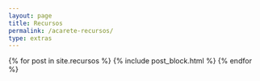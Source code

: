 ```yaml
---
layout: page
title: Recursos
permalink: /acarete-recursos/
type: extras
---
```



<!-- Recursos -->
<div class="container mx-auto px-2">
	<!-- <div class="border-top-thick">  Linea larga 
	<div class="col-1 sm-width-full border-top-thick"> </div> Linea corta -->
  {% for post in site.recursos %}
    {% include post_block.html %}
  {% endfor %}
</div><!-- End Recursos -->
